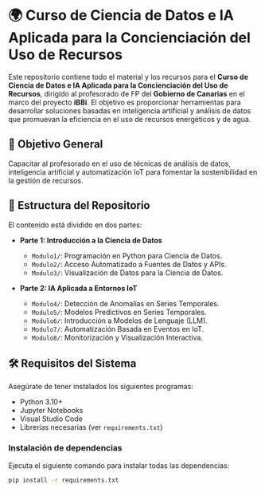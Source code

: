 # 🌍 Curso de Ciencia de Datos e IA Aplicada para la Concienciación del Uso de Recursos

Este repositorio contiene todo el material y los recursos para el **Curso de Ciencia de Datos e IA Aplicada para la Concienciación del Uso de Recursos**, dirigido al profesorado de FP del **Gobierno de Canarias** en el marco del proyecto **iBBi**. El objetivo es proporcionar herramientas para desarrollar soluciones basadas en inteligencia artificial y análisis de datos que promuevan la eficiencia en el uso de recursos energéticos y de agua.

## 🎯 Objetivo General
Capacitar al profesorado en el uso de técnicas de análisis de datos, inteligencia artificial y automatización IoT para fomentar la sostenibilidad en la gestión de recursos. 

## 📂 Estructura del Repositorio
El contenido está dividido en dos partes:

- **Parte 1: Introducción a la Ciencia de Datos**
  - `Modulo1/`: Programación en Python para Ciencia de Datos.
  - `Modulo2/`: Acceso Automatizado a Fuentes de Datos y APIs.
  - `Modulo3/`: Visualización de Datos para la Ciencia de Datos.

- **Parte 2: IA Aplicada a Entornos IoT**
  - `Modulo4/`: Detección de Anomalías en Series Temporales.
  - `Modulo5/`: Modelos Predictivos en Series Temporales.
  - `Modulo6/`: Introducción a Modelos de Lenguaje (LLM).
  - `Modulo7/`: Automatización Basada en Eventos en IoT.
  - `Modulo8/`: Monitorización y Visualización Interactiva.

## 🛠️ Requisitos del Sistema
Asegúrate de tener instalados los siguientes programas:

- Python 3.10+
- Jupyter Notebooks
- Visual Studio Code
- Librerías necesarias (ver `requirements.txt`)

### Instalación de dependencias
Ejecuta el siguiente comando para instalar todas las dependencias:
```bash
pip install -r requirements.txt
